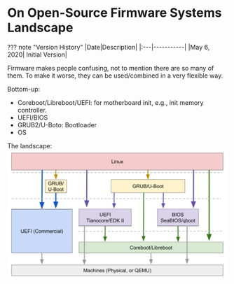 # On Open-Source Firmware Systems Landscape

??? note "Version History"
	|Date|Description|
	|:---|-----------|
	|May 6, 2020| Initial Version|

Firmware makes people confusing, not to mention there
are so many of them. To make it worse, they can be used/combined
in a very flexible way.

Bottom-up:

- Coreboot/Libreboot/UEFI: for motherboard init, e.g., init memory controller.
- UEFI/BIOS
- GRUB2/U-Boto: Bootloader
- OS

The landscape:
![20200506-on-firmware-landscape.png](20200506-on-firmware-landscape.png)
